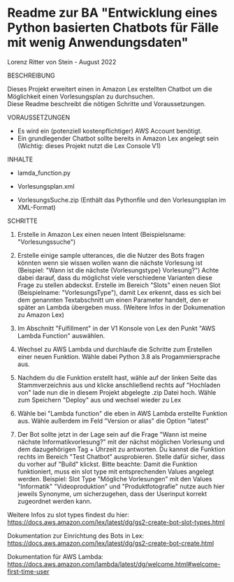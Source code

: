 # Readme zur BA "Entwicklung eines Python basierten Chatbots für Fälle mit wenig Anwendungsdaten"

Lorenz Ritter von Stein - August 2022 

BESCHREIBUNG

Dieses Projekt erweitert einen in Amazon Lex erstellten Chatbot um die Möglichkeit einen Vorlesungsplan zu durchsuchen.  
Diese Readme beschreibt die nötigen Schritte und Voraussetzungen. 

VORAUSSETZUNGEN

 - Es wird ein (potenziell kostenpflichtiger) AWS Account benötigt. 
 - Ein grundlegender Chatbot sollte bereits in Amazon Lex angelegt sein (Wichtig: dieses Projekt nutzt die Lex Console V1)

INHALTE

- lamda_function.py

- Vorlesungsplan.xml

- VorlesungsSuche.zip (Enthält das Pythonfile und den Vorlesungsplan im XML-Format)

SCHRITTE

1) Erstelle in Amazon Lex einen neuen Intent (Beispielsname: "Vorlesungssuche")
2) Erstelle einige sample utterances, die die Nutzer des Bots fragen könnten wenn sie wissen wollen wann 
   die nächste Vorlesung ist (Beispiel: "Wann ist die nächste {Vorlesungstype} Vorlesung?")
Achte dabei darauf, dass du möglichst viele verschiedene Varianten diese Frage zu stellen abdeckst.
   Erstelle im Bereich "Slots" einen neuen Slot (Beispielname: "VorlesungsType"), damit Lex erkennt, dass es sich 
   bei dem genannten Textabschnitt um einen Parameter handelt, den er später an Lambda übergeben muss. (Weitere Infos in der Dokumenation zu Amazon Lex)
   
3) Im Abschnitt "Fulfillment" in der V1 Konsole von Lex den Punkt "AWS Lambda Function" auswählen.
4) Wechsel zu AWS Lambda und durchlaufe die Schritte zum Erstellen einer neuen Funktion. Wähle dabei Python 3.8 als 
Progammiersprache aus.
   
5) Nachdem du die Funktion erstellt hast, wähle auf der linken Seite das Stammverzeichnis aus und klicke anschließend rechts auf "Hochladen von"
lade nun die in diesem Projekt abgelegte .zip Datei hoch. Wähle zum Speichern "Deploy" aus und wechsel wieder zu Lex
   
6) Wähle bei "Lambda function" die eben in AWS Lambda erstellte Funktion aus. Wähle außerdem im Feld "Version or alias" die Option "latest"
7) Der Bot sollte jetzt in der Lage sein auf die Frage "Wann ist meine nächste Informatikvorlesung?" mit der nächst möglichen Vorlesung und dem dazugehörigen Tag + Uhrzeit zu antworten.
Du kannst die Funktion rechts im Bereich "Test Chatbot" ausprobieren. Stelle dafür sicher, dass du vorher auf "Build" klickst. 
Bitte beachte: Damit die Funktion funktioniert, muss ein slot type mit entsprechenden Values angelegt werden. Beispiel: Slot Type "Mögliche Vorlesungen" mit den Values "Informatik" "Videoproduktion" 
und "Produktfotografie" nutze auch hier jeweils Synonyme, um sicherzugehen, dass der Userinput korrekt zugeordnet werden kann.

Weitere Infos zu slot types findest du hier: https://docs.aws.amazon.com/lex/latest/dg/gs2-create-bot-slot-types.html


Dokumentation zur Einrichtung des Bots in Lex: 
https://docs.aws.amazon.com/lex/latest/dg/gs2-create-bot-create.html

Dokumentation für AWS Lambda:
https://docs.aws.amazon.com/lambda/latest/dg/welcome.html#welcome-first-time-user






